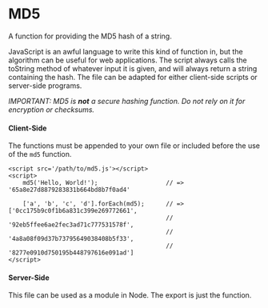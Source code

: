 # MD5
A function for providing the MD5 hash of a string.

JavaScript is an awful language to write this kind of function in, but the algorithm can be useful for web applications. The script always calls the toString method of whatever input it is given, and will always return a string containing the hash. The file can be adapted for either client-side scripts or server-side programs.

*IMPORTANT: MD5 is **not** a secure hashing function. Do not rely on it for encryption or checksums.*

#### Client-Side
The functions must be appended to your own file or included before the use of the `md5` function.
```
<script src='/path/to/md5.js'></script>
<script>
	md5('Hello, World!');                   // => '65a8e27d8879283831b664bd8b7f0ad4'

	['a', 'b', 'c', 'd'].forEach(md5);      // => ['0cc175b9c0f1b6a831c399e269772661',
	                                        //     '92eb5ffee6ae2fec3ad71c777531578f',
	                                        //     '4a8a08f09d37b73795649038408b5f33',
	                                        //     '8277e0910d750195b448797616e091ad']
</script>
```

#### Server-Side
This file can be used as a module in Node. The export is just the function.
